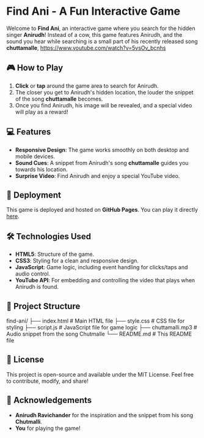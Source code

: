 # Find Ani - A Fun Interactive Game

Welcome to **Find Ani**, an interactive game where you search for the hidden singer **Anirudh**! Instead of a cow, this game features Anirudh, and the sound you hear while searching is a small part of his recently released song **chuttamalle**, https://www.youtube.com/watch?v=5vsOv_bcnhs

## 🎮 How to Play

1. **Click** or **tap** around the game area to search for Anirudh.
2. The closer you get to Anirudh's hidden location, the louder the snippet of the song **chuttamalle** becomes.
3. Once you find Anirudh, his image will be revealed, and a special video will play as a reward!

## 💻 Features

- **Responsive Design**: The game works smoothly on both desktop and mobile devices.
- **Sound Cues**: A snippet from Anirudh's song **chuttamalle** guides you towards his location.
- **Surprise Video**: Find Anirudh and enjoy a special YouTube video.

## 🚀 Deployment

This game is deployed and hosted on **GitHub Pages**. You can play it directly [here](https://your-github-username.github.io/find-ani).

## 🛠️ Technologies Used

- **HTML5**: Structure of the game.
- **CSS3**: Styling for a clean and responsive design.
- **JavaScript**: Game logic, including event handling for clicks/taps and audio control.
- **YouTube API**: For embedding and controlling the video that plays when Anirudh is found.

## 📂 Project Structure
find-ani/ 
├── index.html # Main HTML file 
├── style.css # CSS file for styling 
├── script.js # JavaScript file for game logic
├── chuttamalli.mp3 # Audio snippet from the song Chutmalle 
└── README.md # This README file

## 📜 License

This project is open-source and available under the MIT License. Feel free to contribute, modify, and share!

## 🎉 Acknowledgements

- **Anirudh Ravichander** for the inspiration and the snippet from his song **Chutmalli**.
- **You** for playing the game!



